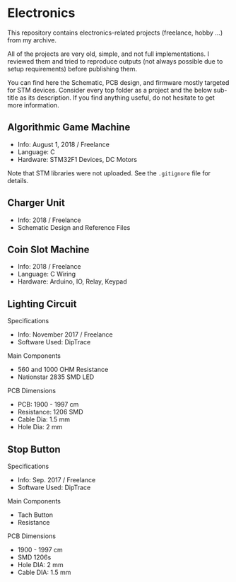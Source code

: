 # Electronics

This repository contains electronics-related projects (freelance, hobby ...) from my archive.

All of the projects are very old, simple, and not full implementations.
I reviewed them and tried to reproduce outputs (not always possible due to setup requirements) before publishing them.

You can find here the Schematic, PCB design, and firmware mostly targeted for STM devices.
Consider every top folder as a project and the below sub-title as its description.
If you find anything useful, do not hesitate to get more information.

## Algorithmic Game Machine

- Info: August 1, 2018 / Freelance
- Language: C
- Hardware: STM32F1 Devices, DC Motors

Note that STM libraries were not uploaded. See the `.gitignore` file for details.

## Charger Unit

- Info: 2018 / Freelance
- Schematic Design and Reference Files

## Coin Slot Machine

- Info: 2018 / Freelance
- Language: C Wiring
- Hardware: Arduino, IO, Relay, Keypad

## Lighting Circuit

Specifications

- Info: November 2017 / Freelance
- Software Used: DipTrace

Main Components

- 560 and 1000 OHM Resistance
- Nationstar 2835 SMD LED

PCB Dimensions

- PCB: 1900 - 1997 cm
- Resistance: 1206 SMD
- Cable Dia: 1.5 mm
- Hole Dia: 2 mm

## Stop Button

Specifications

- Info: Sep. 2017 / Freelance
- Software Used: DipTrace

Main Components

- Tach Button
- Resistance

PCB Dimensions

- 1900 - 1997 cm
- SMD 1206s
- Hole DIA: 2 mm
- Cable DIA: 1.5 mm
